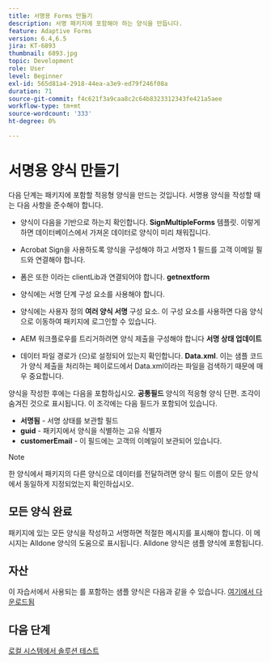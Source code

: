```yaml
---
title: 서명용 Forms 만들기
description: 서명 패키지에 포함해야 하는 양식을 만듭니다.
feature: Adaptive Forms
version: 6.4,6.5
jira: KT-6893
thumbnail: 6893.jpg
topic: Development
role: User
level: Beginner
exl-id: 565d81a4-2918-44ea-a3e9-ed79f246f08a
duration: 71
source-git-commit: f4c621f3a9caa8c2c64b8323312343fe421a5aee
workflow-type: tm+mt
source-wordcount: '333'
ht-degree: 0%

---
```


# 서명용 양식 만들기

다음 단계는 패키지에 포함할 적응형 양식을 만드는 것입니다. 서명용 양식을 작성할 때는 다음 사항을 준수해야 합니다.

* 양식이 다음을 기반으로 하는지 확인합니다. **SignMultipleForms** 템플릿. 이렇게 하면 데이터베이스에서 가져온 데이터로 양식이 미리 채워집니다.

* Acrobat Sign을 사용하도록 양식을 구성해야 하고 서명자 1 필드를 고객 이메일 필드와 연결해야 합니다.
* 폼은 또한 이라는 clientLib과 연결되어야 합니다. **getnextform**
* 양식에는 서명 단계 구성 요소를 사용해야 합니다.
* 양식에는 사용자 정의 **여러 양식 서명** 구성 요소. 이 구성 요소를 사용하면 다음 양식으로 이동하여 패키지에 로그인할 수 있습니다.
* AEM 워크플로우를 트리거하려면 양식 제출을 구성해야 합니다 **서명 상태 업데이트**
* 데이터 파일 경로가 (으)로 설정되어 있는지 확인합니다. **Data.xml**. 이는 샘플 코드가 양식 제출을 처리하는 페이로드에서 Data.xml이라는 파일을 검색하기 때문에 매우 중요합니다.

양식을 작성한 후에는 다음을 포함하십시오. **공통필드** 양식의 적응형 양식 단편. 조각이 숨겨진 것으로 표시됩니다. 이 조각에는 다음 필드가 포함되어 있습니다.

* **서명됨** - 서명 상태를 보관할 필드
* **guid** - 패키지에서 양식을 식별하는 고유 식별자
* **customerEmail** - 이 필드에는 고객의 이메일이 보관되어 있습니다.



>[!NOTE]
>한 양식에서 패키지의 다른 양식으로 데이터를 전달하려면 양식 필드 이름이 모든 양식에서 동일하게 지정되었는지 확인하십시오.

## 모든 양식 완료

패키지에 있는 모든 양식을 작성하고 서명하면 적절한 메시지를 표시해야 합니다. 이 메시지는 Alldone 양식의 도움으로 표시됩니다. Alldone 양식은 샘플 양식에 포함됩니다.

## 자산

이 자습서에서 사용되는 를 포함하는 샘플 양식은 다음과 같을 수 있습니다. [여기에서 다운로드됨](assets/forms-for-signing.zip)

## 다음 단계

[로컬 시스템에서 솔루션 테스트](./testing-and-trouble-shooting.md)
